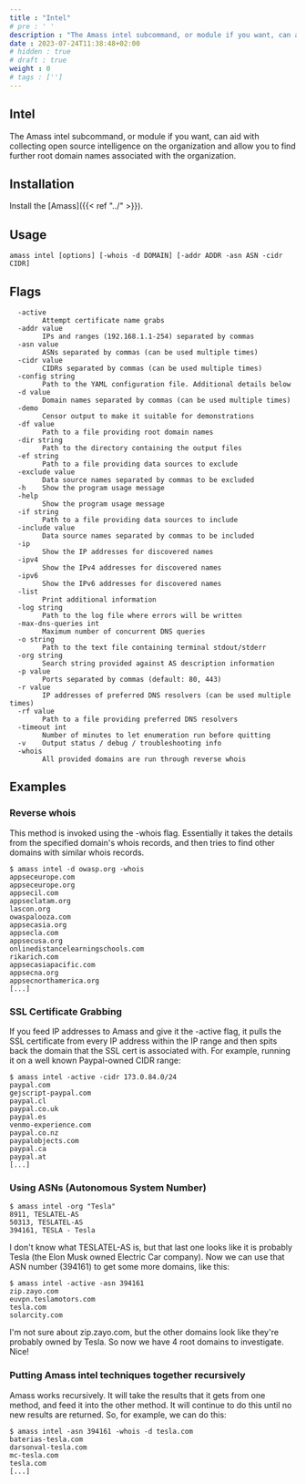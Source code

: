 ```yaml
---
title : "Intel"
# pre : ' '
description : "The Amass intel subcommand, or module if you want, can aid with collecting open source intelligence on the organization and allow you to find further root domain names associated with the organization."
date : 2023-07-24T11:38:48+02:00
# hidden : true
# draft : true
weight : 0
# tags : ['']
---
```


## Intel

The Amass intel subcommand, or module if you want, can aid with collecting open source intelligence on the organization and allow you to find further root domain names associated with the organization.

## Installation

Install the [Amass]({{< ref "../" >}}).

## Usage

```plain
amass intel [options] [-whois -d DOMAIN] [-addr ADDR -asn ASN -cidr CIDR]
```

## Flags

```plain
  -active
        Attempt certificate name grabs
  -addr value
        IPs and ranges (192.168.1.1-254) separated by commas
  -asn value
        ASNs separated by commas (can be used multiple times)
  -cidr value
        CIDRs separated by commas (can be used multiple times)
  -config string
        Path to the YAML configuration file. Additional details below
  -d value
        Domain names separated by commas (can be used multiple times)
  -demo
        Censor output to make it suitable for demonstrations
  -df value
        Path to a file providing root domain names
  -dir string
        Path to the directory containing the output files
  -ef string
        Path to a file providing data sources to exclude
  -exclude value
        Data source names separated by commas to be excluded
  -h    Show the program usage message
  -help
        Show the program usage message
  -if string
        Path to a file providing data sources to include
  -include value
        Data source names separated by commas to be included
  -ip
        Show the IP addresses for discovered names
  -ipv4
        Show the IPv4 addresses for discovered names
  -ipv6
        Show the IPv6 addresses for discovered names
  -list
        Print additional information
  -log string
        Path to the log file where errors will be written
  -max-dns-queries int
        Maximum number of concurrent DNS queries
  -o string
        Path to the text file containing terminal stdout/stderr
  -org string
        Search string provided against AS description information
  -p value
        Ports separated by commas (default: 80, 443)
  -r value
        IP addresses of preferred DNS resolvers (can be used multiple times)
  -rf value
        Path to a file providing preferred DNS resolvers
  -timeout int
        Number of minutes to let enumeration run before quitting
  -v    Output status / debug / troubleshooting info
  -whois
        All provided domains are run through reverse whois
```

## Examples

### Reverse whois

This method is invoked using the -whois flag. Essentially it takes the details from the specified domain's whois records, and then tries to find other domains with similar whois records.

```plain
$ amass intel -d owasp.org -whois
appseceurope.com
appseceurope.org
appsecil.com
appseclatam.org
lascon.org
owaspalooza.com
appsecasia.org
appsecla.com
appsecusa.org
onlinedistancelearningschools.com
rikarich.com
appsecasiapacific.com
appsecna.org
appsecnorthamerica.org
[...]
```

### SSL Certificate Grabbing

If you feed IP addresses to Amass and give it the -active flag, it pulls the SSL certificate from every IP address within the IP range and then spits back the domain that the SSL cert is associated with. For example, running it on a well known Paypal-owned CIDR range:

```plain
$ amass intel -active -cidr 173.0.84.0/24  
paypal.com
gejscript-paypal.com
paypal.cl
paypal.co.uk
paypal.es
venmo-experience.com
paypal.co.nz
paypalobjects.com
paypal.ca
paypal.at
[...]
```

### Using ASNs (Autonomous System Number)

```plain
$ amass intel -org "Tesla"
8911, TESLATEL-AS
50313, TESLATEL-AS
394161, TESLA - Tesla
```

I don't know what TESLATEL-AS is, but that last one looks like it is probably Tesla (the Elon Musk owned Electric Car company). Now we can use that ASN number (394161) to get some more domains, like this:

```plain
$ amass intel -active -asn 394161
zip.zayo.com
euvpn.teslamotors.com
tesla.com
solarcity.com
```

I'm not sure about zip.zayo.com, but the other domains look like they're probably owned by Tesla. So now we have 4 root domains to investigate. Nice!

### Putting Amass intel techniques together recursively

Amass works recursively. It will take the results that it gets from one method, and feed it into the other method. It will continue to do this until no new results are returned. So, for example, we can do this:

```plain
$ amass intel -asn 394161 -whois -d tesla.com
baterias-tesla.com
darsonval-tesla.com
mc-tesla.com
tesla.com
[...]
```
